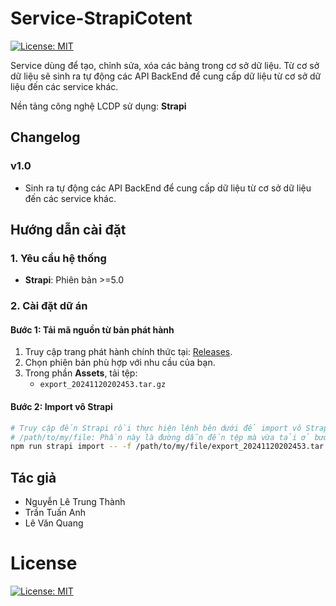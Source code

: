 # Service-StrapiCotent
[![License: MIT](https://img.shields.io/badge/License-MIT-yellow.svg)](https://opensource.org/licenses/MIT)

Service dùng để tạo, chỉnh sửa, xóa các bảng trong cơ sở dữ liệu. Từ cơ sở dữ liệu sẽ sinh ra tự động các API BackEnd để cung cấp dữ liệu từ cơ sở dữ liệu đến các service khác.

Nền tảng công nghệ LCDP sử dụng: **Strapi**

## Changelog

### v1.0
- Sinh ra tự động các API BackEnd để cung cấp dữ liệu từ cơ sở dữ liệu đến các service khác. 

## Hướng dẫn cài đặt
### 1. Yêu cầu hệ thống
- **Strapi**: Phiên bản >=5.0

### 2. Cài đặt dữ án
#### Bước 1: Tải mã nguồn từ bản phát hành
1. Truy cập trang phát hành chính thức tại: [Releases](https://github.com/trungthanhcva2206/Service-StrapiCotent/releases).
2. Chọn phiên bản phù hợp với nhu cầu của bạn.
3. Trong phần **Assets**, tải tệp:
   - `export_20241120202453.tar.gz`

#### Bước 2: Import vô Strapi
```bash
# Truy cập đến Strapi rồi thực hiện lệnh bên dưới để import vô Strapi
# /path/to/my/file: Phần này là đường dẫn đến tệp mà vừa tải ở bước 1.
npm run strapi import -- -f /path/to/my/file/export_20241120202453.tar.gz
```
## Tác giả
- Nguyễn Lê Trung Thành
- Trần Tuấn Anh
- Lê Văn Quang

# License
[![License: MIT](https://img.shields.io/badge/License-MIT-yellow.svg)](https://opensource.org/licenses/MIT)
